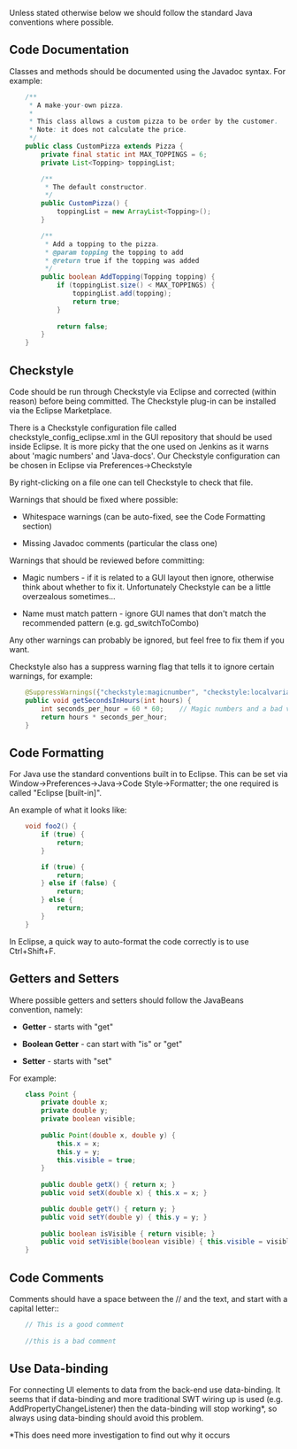 Unless stated otherwise below we should follow the standard Java conventions where possible.

## Code Documentation ##

Classes and methods should be documented using the Javadoc syntax. For example:

```java
    /**
     * A make-your-own pizza.
     *
     * This class allows a custom pizza to be order by the customer.
     * Note: it does not calculate the price.
     */
    public class CustomPizza extends Pizza {
        private final static int MAX_TOPPINGS = 6;
        private List<Topping> toppingList;

        /**
         * The default constructor.
         */
        public CustomPizza() {
            toppingList = new ArrayList<Topping>();
        }

        /**
         * Add a topping to the pizza.
         * @param topping the topping to add
         * @return true if the topping was added
         */
        public boolean AddTopping(Topping topping) {
            if (toppingList.size() < MAX_TOPPINGS) {
                toppingList.add(topping);
                return true;
            }
            
            return false;
        }
    }
```

## Checkstyle ##

Code should be run through Checkstyle via Eclipse and corrected (within reason) before being committed.
The Checkstyle plug-in can be installed via the Eclipse Marketplace.

There is a Checkstyle configuration file called checkstyle_config_eclipse.xml in the GUI repository that should be used inside Eclipse.
It is more picky that the one used on Jenkins as it warns about 'magic numbers' and 'Java-docs'.
Our Checkstyle configuration can be chosen in Eclipse via Preferences->Checkstyle

By right-clicking on a file one can tell Checkstyle to check that file.

Warnings that should be fixed where possible:

* Whitespace warnings (can be auto-fixed, see the Code Formatting section)

* Missing Javadoc comments (particular the class one)

Warnings that should be reviewed before committing:

* Magic numbers - if it is related to a GUI layout then ignore, otherwise think about whether to fix it. Unfortunately Checkstyle can be a little overzealous sometimes...

* Name must match pattern - ignore GUI names that don't match the recommended pattern (e.g. gd_switchToCombo)

Any other warnings can probably be ignored, but feel free to fix them if you want.
    
Checkstyle also has a suppress warning flag that tells it to ignore certain warnings, for example:

```java
    @SuppressWarnings({"checkstyle:magicnumber", "checkstyle:localvariablename"})
    public void getSecondsInHours(int hours) {
        int seconds_per_hour = 60 * 60;    // Magic numbers and a bad variable name
        return hours * seconds_per_hour;
    }
```

## Code Formatting ##

For Java use the standard conventions built in to Eclipse. This can be set via Window->Preferences->Java->Code Style->Formatter; the one required is called "Eclipse [built-in]".

An example of what it looks like:
```java
    void foo2() {
        if (true) {
            return;
        }

        if (true) {
            return;
        } else if (false) {
            return;
        } else {
            return;
        }
    }
```
In Eclipse, a quick way to auto-format the code correctly is to use Ctrl+Shift+F.

## Getters and Setters ##

Where possible getters and setters should follow the JavaBeans convention, namely:

* **Getter** - starts with "get"
    
* **Boolean Getter** - can start with "is" or "get"
    
* **Setter** - starts with "set"

For example:
```java
    class Point {
        private double x;
        private double y;
        private boolean visible;
        
        public Point(double x, double y) {
            this.x = x;
            this.y = y;
            this.visible = true;
        }
        
        public double getX() { return x; }
        public void setX(double x) { this.x = x; }

        public double getY() { return y; } 
        public void setY(double y) { this.y = y; }
        
        public boolean isVisible { return visible; }
        public void setVisible(boolean visible) { this.visible = visible; }
    }
```    
## Code Comments ##

Comments should have a space between the // and the text, and start with a capital letter::
```java
    // This is a good comment
    
    //this is a bad comment
```
   
## Use Data-binding ##

For connecting UI elements to data from the back-end use data-binding. 
It seems that if data-binding and more traditional SWT wiring up is used (e.g. AddPropertyChangeListener) then the data-binding will stop working*, so always using data-binding should avoid this problem.

*This does need more investigation to find out why it occurs